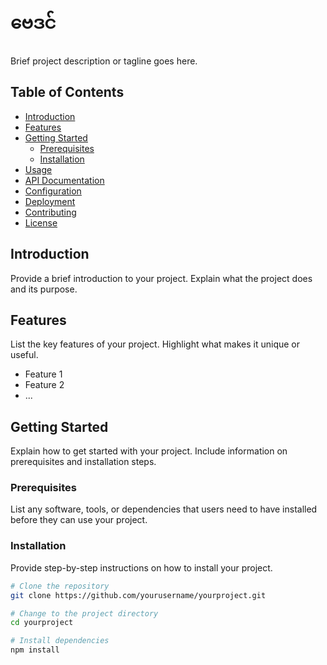 # ဗေဒင်

Brief project description or tagline goes here.

## Table of Contents

- [Introduction](#introduction)
- [Features](#features)
- [Getting Started](#getting-started)
  - [Prerequisites](#prerequisites)
  - [Installation](#installation)
- [Usage](#usage)
- [API Documentation](#api-documentation)
- [Configuration](#configuration)
- [Deployment](#deployment)
- [Contributing](#contributing)
- [License](#license)

## Introduction

Provide a brief introduction to your project. Explain what the project does and its purpose.

## Features

List the key features of your project. Highlight what makes it unique or useful.

- Feature 1
- Feature 2
- ...

## Getting Started

Explain how to get started with your project. Include information on prerequisites and installation steps.

### Prerequisites

List any software, tools, or dependencies that users need to have installed before they can use your project.

### Installation

Provide step-by-step instructions on how to install your project.

```bash
# Clone the repository
git clone https://github.com/yourusername/yourproject.git

# Change to the project directory
cd yourproject

# Install dependencies
npm install
```
